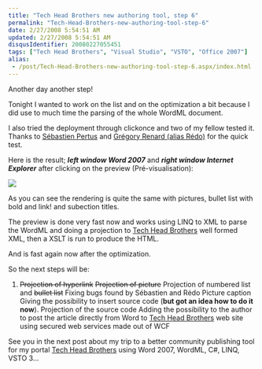 ```yaml
---
title: "Tech Head Brothers new authoring tool, step 6"
permalink: "Tech-Head-Brothers-new-authoring-tool-step-6"
date: 2/27/2008 5:54:51 AM
updated: 2/27/2008 5:54:51 AM
disqusIdentifier: 20080227055451
tags: ["Tech Head Brothers", "Visual Studio", "VSTO", "Office 2007"]
alias:
 - /post/Tech-Head-Brothers-new-authoring-tool-step-6.aspx/index.html
---
```

Another day another step!

Tonight I wanted to work on the list and on the optimization a bit because I did use to much time the parsing of the whole WordML document.
<!-- more -->

I also tried the deployment through clickonce and two of my fellow tested it. Thanks to [Sébastien Pertus](http://www.dotmim.com/blogs/mim/) and [Grégory Renard (alias Rédo)](http://blogs.codes-sources.com/redo) for the quick test.

Here is the result; ***left window Word 2007*** and ***right window Internet Explorer*** after clicking on the preview (Pré-visualisation):

![](http://farm3.static.flickr.com/2408/2294699090_b540092455_o.jpg) 

As you can see the rendering is quite the same with pictures, bullet list with bold and link! and subection titles. 

The preview is done very fast now and works using LINQ to XML to parse the WordML and doing a projection to [Tech Head Brothers](http://www.techheadbrothers.com/) well formed XML, then a XSLT is run to produce the HTML. 

And is fast again now after the optimization. 

So the next steps will be:  

1.  <strike>Projection of hyperlink</strike> <strike>Projection of picture</strike> Projection of numbered list and <strike>bullet list</strike>  Fixing bugs found by Sébastien and Rédo Picture caption Giving the possibility to insert source code (**but got an idea how to do it now**). Projection of the source code  Adding the possibility to the author to post the article directly from Word to [Tech Head Brothers](http://www.techheadbrothers.com/) web site using secured web services made out of WCF 

See you in the next post about my trip to a better community publishing tool for my portal [Tech Head Brothers](http://www.techheadbrothers.com/) using Word 2007, WordML, C#, LINQ, VSTO 3...
